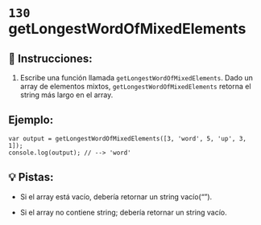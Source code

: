 # `130` getLongestWordOfMixedElements

## 📝 Instrucciones: 

1. Escribe una función llamada `getLongestWordOfMixedElements`. Dado un array de elementos mixtos, `getLongestWordOfMixedElements` retorna el string más largo en el array.

## Ejemplo:

```Js
var output = getLongestWordOfMixedElements([3, 'word', 5, 'up', 3, 1]);
console.log(output); // --> 'word'
```

## 💡 Pistas:

+ Si el array está vacío, debería retornar un string vacío(“”). 

+ Si el array no contiene string; debería retornar un string vacío.